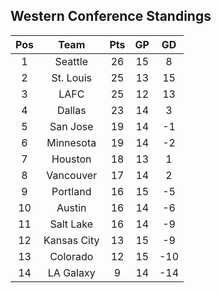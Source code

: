 ## Western Conference Standings
Pos|Team|Pts|GP|GD
:-:|:-:|:-:|:-:|:-:
1|Seattle|26|15|8|
2|St. Louis|25|13|15|
3|LAFC|25|12|13|
4|Dallas|23|14|3|
5|San Jose|19|14|-1|
6|Minnesota|19|14|-2|
7|Houston|18|13|1|
8|Vancouver|17|14|2|
9|Portland|16|15|-5|
10|Austin|16|14|-6|
11|Salt Lake|16|14|-9|
12|Kansas City|13|15|-9|
13|Colorado|12|15|-10|
14|LA Galaxy|9|14|-14|
